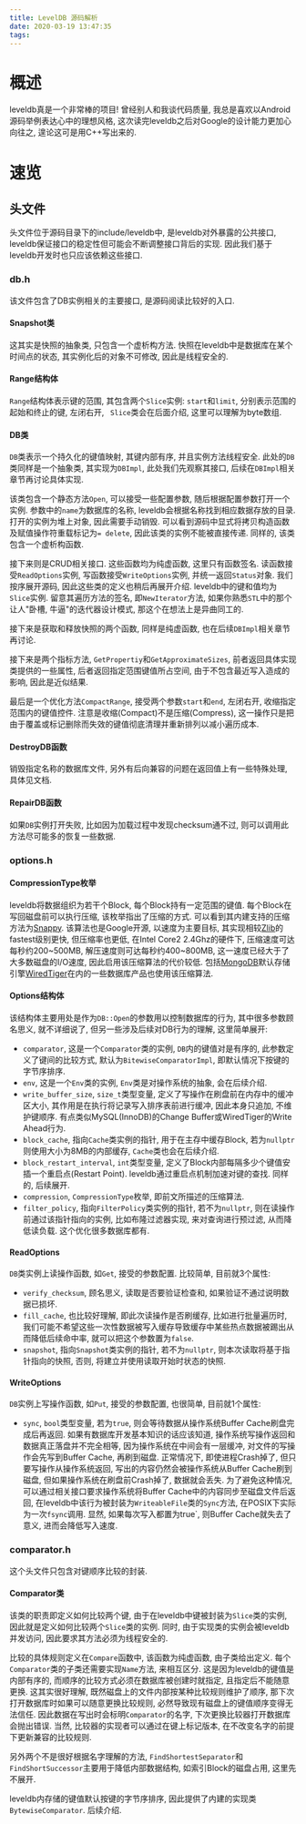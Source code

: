 ```yaml
---
title: LevelDB 源码解析
date: 2020-03-19 13:47:35
tags:
---
```


# 概述

leveldb真是一个非常棒的项目! 曾经别人和我谈代码质量, 我总是喜欢以Android源码举例表达心中的理想风格, 这次读完leveldb之后对Google的设计能力更加心向往之, 遑论这可是用C++写出来的.

# 速览

## 头文件

头文件位于源码目录下的include/leveldb中, 是leveldb对外暴露的公共接口, leveldb保证接口的稳定性但可能会不断调整接口背后的实现. 因此我们基于leveldb开发时也只应该依赖这些接口.

### db.h

该文件包含了DB实例相关的主要接口, 是源码阅读比较好的入口.

#### Snapshot类

这其实是快照的抽象类, 只包含一个虚析构方法. 快照在leveldb中是数据库在某个时间点的状态, 其实例化后的对象不可修改, 因此是线程安全的.

#### Range结构体

`Range`结构体表示键的范围, 其包含两个`Slice`实例: `start`和`limit`, 分别表示范围的起始和终止的键, 左闭右开, ` Slice`类会在后面介绍, 这里可以理解为byte数组.

#### DB类

`DB`类表示一个持久化的键值映射, 其键内部有序, 并且实例方法线程安全. 此处的`DB`类同样是一个抽象类, 其实现为`DBImpl`, 此处我们先观察其接口, 后续在`DBImpl`相关章节再讨论具体实现.

该类包含一个静态方法`Open`, 可以接受一些配置参数, 随后根据配置参数打开一个实例. 参数中的`name`为数据库的名称, leveldb会根据名称找到相应数据存放的目录. 打开的实例为堆上对象, 因此需要手动销毁. 可以看到源码中显式将拷贝构造函数及赋值操作符重载标记为`= delete`, 因此该类的实例不能被直接传递. 同样的, 该类包含一个虚析构函数.

接下来则是CRUD相关接口. 这些函数均为纯虚函数, 这里只有函数签名. 读函数接受`ReadOptions`实例, 写函数接受`WriteOptions`实例, 并统一返回`Status`对象. 我们按序展开源码, 因此这些类的定义也稍后再展开介绍. leveldb中的键和值均为`Slice`实例. 留意其遍历方法的签名, 即`NewIterator`方法, 如果你熟悉`STL`中的那个让人"卧槽, 牛逼"的迭代器设计模式, 那这个在想法上是异曲同工的.

接下来是获取和释放快照的两个函数, 同样是纯虚函数, 也在后续`DBImpl`相关章节再讨论.

接下来是两个指标方法, `GetPropertiy`和`GetApproximateSizes`, 前者返回具体实现类提供的一些属性, 后者返回指定范围键值所占空间, 由于不包含最近写入造成的影响, 因此是近似结果.

最后是一个优化方法`CompactRange`, 接受两个参数`start`和`end`, 左闭右开, 收缩指定范围内的键值控件.  注意是收缩(Compact)不是压缩(Compress), 这一操作只是把由于覆盖或标记删除而失效的键值彻底清理并重新排列以减小遍历成本.

#### DestroyDB函数

销毁指定名称的数据库文件, 另外有后向兼容的问题在返回值上有一些特殊处理, 具体见文档.

#### RepairDB函数

如果`DB`实例打开失败, 比如因为加载过程中发现checksum通不过, 则可以调用此方法尽可能多的恢复一些数据.

### options.h

#### CompressionType枚举

leveldb将数据组织为若干个Block, 每个Block持有一定范围的键值. 每个Block在写回磁盘前可以执行压缩, 该枚举指出了压缩的方式. 可以看到其内建支持的压缩方法为[Snappy](https://github.com/google/snappy). 该算法也是Google开源, 以速度为主要目标, 其实现相较[Zlib](https://www.zlib.net/)的fastest级别更快, 但压缩率也更低, 在Intel Core2 2.4Ghz的硬件下, 压缩速度可达每秒约200~500MB, 解压速度则可达每秒约400~800MB, 这一速度已经大于了大多数磁盘的I/O速度, 因此启用该压缩算法的代价较低. 包括[MongoDB](https://www.mongodb.com/)默认存储引擎[WiredTiger](http://www.wiredtiger.com/)在内的一些数据库产品也使用该压缩算法.

#### Options结构体

该结构体主要用处是作为`DB::Open`的参数用以控制数据库的行为, 其中很多参数顾名思义, 就不详细说了, 但另一些涉及后续对DB行为的理解, 这里简单展开:

- `comparator`, 这是一个`Comparator`类的实例, `DB`内的键值对是有序的, 此参数定义了键间的比较方式, 默认为`BitewiseComparatorImpl`, 即默认情况下按键的字节序排序.
- `env`, 这是一个`Env`类的实例, `Env`类是对操作系统的抽象, 会在后续介绍.
- `write_buffer_size`, `size_t`类型变量, 定义了写操作在刷盘前在内存中的缓冲区大小, 其作用是在执行将记录写入排序表前进行缓冲, 因此本身只追加, 不维护键顺序. 有点类似MySQL(InnoDB)的Change Buffer或WiredTiger的Write Ahead行为.
- `block_cache`, 指向`Cache`类实例的指针, 用于在主存中缓存Block, 若为`nullptr`则使用大小为8MB的内部缓存, `Cache`类也会在后续介绍.
- `block_restart_interval`, `int`类型变量, 定义了Block内部每隔多少个键值安插一个重启点(Restart Point). leveldb通过重启点机制加速对键的查找. 同样的, 后续展开.
- `compression`, `CompressionType`枚举, 即前文所描述的压缩算法.
- `filter_policy`, 指向`FilterPolicy`类实例的指针, 若不为`nullptr`, 则在读操作前通过该指针指向的实例, 比如布隆过滤器实现, 来对查询进行预过滤, 从而降低读负载. 这个优化很多数据库都有.

#### ReadOptions

`DB`类实例上读操作函数, 如`Get`, 接受的参数配置. 比较简单, 目前就3个属性:

- `verify_checksum`, 顾名思义, 读取是否要验证检查和, 如果验证不通过说明数据已损坏.
- `fill_cache`, 也比较好理解, 即此次读操作是否刷缓存, 比如进行批量遍历时, 我们可能不希望这些一次性数据被写入缓存导致缓存中某些热点数据被踢出从而降低后续命中率, 就可以把这个参数置为`false`.
- `snapshot`, 指向`Snapshot`类实例的指针, 若不为`nullptr`, 则本次读取将基于指针指向的快照, 否则, 将建立并使用读取开始时状态的快照.

#### WriteOptions

`DB`实例上写操作函数, 如`Put`, 接受的参数配置, 也很简单, 目前就1个属性:

- `sync`, `bool`类型变量, 若为`true`, 则会等待数据从操作系统Buffer Cache刷盘完成后再返回. 如果有数据库开发基本知识的话应该知道, 操作系统写操作返回和数据真正落盘并不完全相等, 因为操作系统在中间会有一层缓冲, 对文件的写操作会先写到Buffer Cache, 再刷到磁盘. 正常情况下, 即使进程Crash掉了, 但只要写操作从操作系统返回, 写出的内容仍然会被操作系统从Buffer Cache刷到磁盘, 但如果操作系统在刷盘前Crash掉了, 数据就会丢失. 为了避免这种情况, 可以通过相关接口要求操作系统将Buffer Cache中的内容同步至磁盘文件后返回, 在leveldb中该行为被封装为`WriteableFile`类的`Sync`方法, 在POSIX下实际为一次`fsync`调用. 显然, 如果每次写入都置为true`, 则Buffer Cache就失去了意义, 进而会降低写入速度.

### comparator.h

这个头文件只包含对键顺序比较的封装.

#### Comparator类

该类的职责即定义如何比较两个键, 由于在leveldb中键被封装为`Slice`类的实例, 因此就是定义如何比较两个`Slice`类的实例. 同时, 由于实现类的实例会被leveldb并发访问, 因此要求其方法必须为线程安全的.

比较的具体规则定义在`Compare`函数中, 该函数为纯虚函数, 由子类给出定义. 每个`Comparator`类的子类还需要实现`Name`方法, 来相互区分. 这是因为leveldb的键值是内部有序的, 而顺序的比较方式必须在数据库被创建时就指定, 且指定后不能随意更换. 这其实很好理解, 既然磁盘上的文件内部按某种比较规则维护了顺序, 那下次打开数据库时如果可以随意更换比较规则, 必然导致现有磁盘上的键值顺序变得无法信任. 因此数据在写出时会标明`Comparator`的名字, 下次更换比较器打开数据库会抛出错误. 当然, 比较器的实现者可以通过在键上标记版本, 在不改变名字的前提下更新兼容的比较规则.

另外两个不是很好根据名字理解的方法, `FindShortestSeparator`和`FindShortSuccessor`主要用于降低内部数据结构, 如索引Block的磁盘占用, 这里先不展开.

leveldb内存储的键值默认按键的字节序排序, 因此提供了内建的实现类`BytewiseComparator`. 后续介绍.